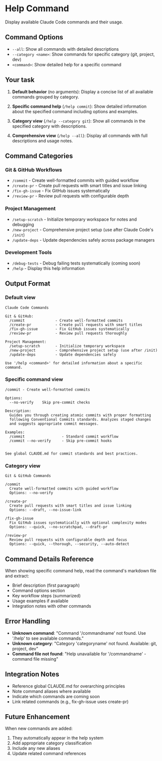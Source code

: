 # Help Command

Display available Claude Code commands and their usage.

## Command Options

- `--all`: Show all commands with detailed descriptions
- `--category <name>`: Show commands for specific category (git, project, dev)
- `<command>`: Show detailed help for a specific command

## Your task

1. **Default behavior** (no arguments):
   Display a concise list of all available commands grouped by category.

2. **Specific command help** (`/help commit`):
   Show detailed information about the specified command including options and examples.

3. **Category view** (`/help --category git`):
   Show all commands in the specified category with descriptions.

4. **Comprehensive view** (`/help --all`):
   Display all commands with full descriptions and usage notes.

## Command Categories

### Git & GitHub Workflows

- `/commit` - Create well-formatted commits with guided workflow
- `/create-pr` - Create pull requests with smart titles and issue linking
- `/fix-gh-issue` - Fix GitHub issues systematically
- `/review-pr` - Review pull requests with configurable depth

### Project Management

- `/setup-scratch` - Initialize temporary workspace for notes and debugging
- `/new-project` - Comprehensive project setup (use after Claude Code's `/init`)
- `/update-deps` - Update dependencies safely across package managers

### Development Tools

- `/debug-tests` - Debug failing tests systematically (coming soon)
- `/help` - Display this help information

## Output Format

### Default view

```text
Claude Code Commands

Git & GitHub:
  /commit              - Create well-formatted commits
  /create-pr           - Create pull requests with smart titles
  /fix-gh-issue        - Fix GitHub issues systematically
  /review-pr           - Review pull requests thoroughly

Project Management:
  /setup-scratch       - Initialize temporary workspace
  /new-project         - Comprehensive project setup (use after /init)
  /update-deps         - Update dependencies safely

Use '/help <command>' for detailed information about a specific command.
```

### Specific command view

```text
/commit - Create well-formatted commits

Options:
  --no-verify    Skip pre-commit checks

Description:
  Guides you through creating atomic commits with proper formatting
  following Conventional Commits standards. Analyzes staged changes
  and suggests appropriate commit messages.

Examples:
  /commit                 - Standard commit workflow
  /commit --no-verify     - Skip pre-commit hooks


See global CLAUDE.md for commit standards and best practices.
```

### Category view

```text
Git & GitHub Commands

/commit
  Create well-formatted commits with guided workflow
  Options: --no-verify

/create-pr
  Create pull requests with smart titles and issue linking
  Options: --draft, --no-issue-link

/fix-gh-issue
  Fix GitHub issues systematically with optional complexity modes
  Options: --quick, --no-scratchpad, --draft-pr

/review-pr
  Review pull requests with configurable depth and focus
  Options: --quick, --thorough, --security, --auto-detect
```

## Command Details Reference

When showing specific command help, read the command's markdown file and extract:

- Brief description (first paragraph)
- Command options section
- Key workflow steps (summarized)
- Usage examples if available
- Integration notes with other commands

## Error Handling

- **Unknown command**: "Command '/commandname' not found. Use '/help' to see available commands."
- **Unknown category**: "Category 'categoryname' not found. Available: git, project, dev"
- **Command file not found**: "Help unavailable for '/commandname' - command file missing"

## Integration Notes

- Reference global CLAUDE.md for overarching principles
- Note command aliases where available
- Indicate which commands are coming soon
- Link related commands (e.g., fix-gh-issue uses create-pr)

## Future Enhancement

When new commands are added:

1. They automatically appear in the help system
2. Add appropriate category classification
3. Include any new aliases
4. Update related command references
